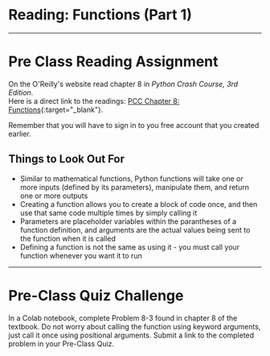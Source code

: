 #  Reading: Functions (Part 1)

---

# Pre Class Reading Assignment

On the O'Reilly's website read chapter 8 in _Python Crash Course, 3rd Edition_. 
</br>Here is a direct link to the readings: [PCC Chapter 8: Functions](https://learning.oreilly.com/library/view/python-crash-course/9781098156664/c08.xhtml){:target="_blank"}.

Remember that you will have to sign in to you free account that you created earlier.

## Things to Look Out For
- Similar to mathematical functions, Python functions will take one or more inputs (defined by its parameters), manipulate them, and return one or more outputs
- Creating a function allows you to create a block of code once, and then use that same code multiple times by simply calling it
- Parameters are placeholder variables within the parantheses of a function definition, and arguments are the actual values being sent to the function when it is called
- Defining a function is not the same as using it - you must call your function whenever you want it to run

---

# Pre-Class Quiz Challenge
In a Colab notebook, complete Problem 8-3 found in chapter 8 of the textbook. Do not worry about calling the function using keyword arguments, just call it once using positional arguments. Submit a link to the completed problem in your Pre-Class Quiz. 
